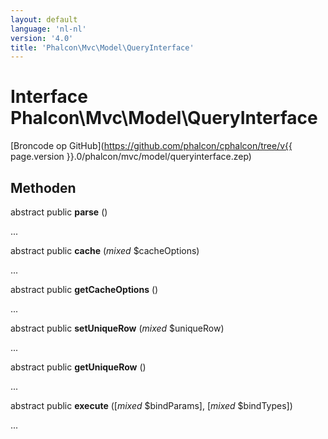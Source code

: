 ```yaml
---
layout: default
language: 'nl-nl'
version: '4.0'
title: 'Phalcon\Mvc\Model\QueryInterface'
---
```

# Interface **Phalcon\Mvc\Model\QueryInterface**

[Broncode op GitHub](https://github.com/phalcon/cphalcon/tree/v{{ page.version }}.0/phalcon/mvc/model/queryinterface.zep)

## Methoden

abstract public **parse** ()

...

abstract public **cache** (*mixed* $cacheOptions)

...

abstract public **getCacheOptions** ()

...

abstract public **setUniqueRow** (*mixed* $uniqueRow)

...

abstract public **getUniqueRow** ()

...

abstract public **execute** ([*mixed* $bindParams], [*mixed* $bindTypes])

...